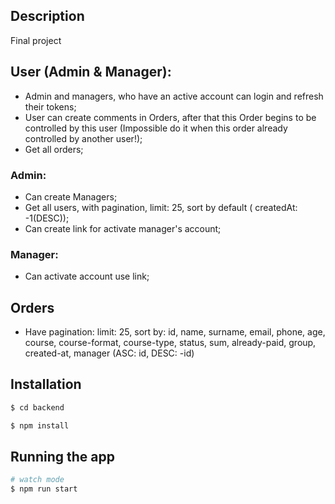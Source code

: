 
## Description

Final project

## User (Admin & Manager):
- Admin and managers, who have an active account can login and refresh their tokens;
- User can create comments in Orders, after that this Order begins to be controlled by this user
(Impossible do it when this order already controlled by another user!);
- Get all orders;

### Admin:
- Can create Managers;
- Get all users, with pagination, limit: 25, sort by default ( createdAt: -1(DESC));
- Can create link for activate manager's account;

### Manager:
- Can activate account use link;


## Orders
- Have pagination: limit: 25, sort by: id, name, surname, email, phone, age, course, course-format, course-type, status, sum, already-paid, group, created-at, manager
  (ASC: id, DESC: -id)



## Installation

```bash
$ cd backend

$ npm install
```

## Running the app

```bash
# watch mode
$ npm run start

```


